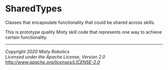 # SharedTypes

Classes that encapsulate functionality that could be shared across skills.

This is prototype quality Misty skill code that represents one way to achieve certain functionality.


---

*Copyright 2020 Misty Robotics*<br>
*Licensed under the Apache License, Version 2.0*<br>
*http://www.apache.org/licenses/LICENSE-2.0*